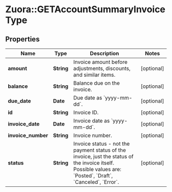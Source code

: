 # Zuora::GETAccountSummaryInvoiceType

## Properties
Name | Type | Description | Notes
------------ | ------------- | ------------- | -------------
**amount** | **String** | Invoice amount before adjustments, discounts, and similar items.  | [optional] 
**balance** | **String** | Balance due on the invoice.  | [optional] 
**due_date** | **Date** | Due date as &#x60;yyyy-mm-dd&#x60;.  | [optional] 
**id** | **String** | Invoice ID.  | [optional] 
**invoice_date** | **Date** | Invoice date as &#x60;yyyy-mm-dd&#x60;.  | [optional] 
**invoice_number** | **String** | Invoice number.  | [optional] 
**status** | **String** | Invoice status - not the payment status of the invoice, just the status of the invoice itself. Possible values are: &#x60;Posted&#x60;, &#x60;Draft&#x60;, &#x60;Canceled&#x60;, &#x60;Error&#x60;.  | [optional] 


